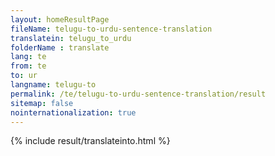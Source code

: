 ```yaml
---
layout: homeResultPage
fileName: telugu-to-urdu-sentence-translation
translatein: telugu_to_urdu
folderName : translate
lang: te
from: te
to: ur
langname: telugu-to
permalink: /te/telugu-to-urdu-sentence-translation/result
sitemap: false
nointernationalization: true
---
```

{% include result/translateinto.html %}

<script src="/js/result/translation.js" data-foldername="{{page.folderName}}" data-lang="{{page.lang}}"></script>
